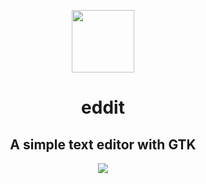 <p align="center"><img src="https://raw.githubusercontent.com/maze-n/eddit/master/res/icon/com.github.maze-n.eddit.svg?sanitize=true" width=100></p>
<h1 align="center">eddit</h1>
<h2 align="center">A simple text editor with GTK</h2>
<p align="center"><img src="https://raw.githubusercontent.com/maze-n/eddit/master/res/screenshots/screenshot-1.png"></p>